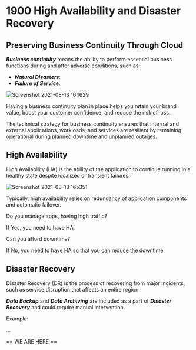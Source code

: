 # 1900 High Availability and Disaster Recovery

## Preserving Business Continuity Through Cloud

***Business continuity*** means the ability to perform essential business functions during and after adverse conditions, such as:

- ***Natural Disasters***: 
- ***Failure of Service***:

![Screenshot 2021-08-13 164629](https://user-images.githubusercontent.com/12828104/129375069-39d286f2-bc99-4a9b-82be-93eafb7b68a6.png)

Having a business continuity plan in place helps you retain your brand value, boost your customer confidence, and reduce the risk of loss. 

The technical strategy for business continuity ensures that internal and external applications, workloads, and services are resilient by remaining operational during planned downtime and unplanned outages. 

## High Availability

High Availability (HA) is the ability of the application to continue running in a healthy state despite localized or transient failures.

![Screenshot 2021-08-13 165351](https://user-images.githubusercontent.com/12828104/129376115-06297645-8274-4e69-b33a-0bc872d0c128.png)

Typically, high availability relies on redundancy of application components and automatic failover. 

Do you manage apps, having high traffic?

If Yes, you need to have HA.

Can you afford downtime?

If No, you need to have HA so that you can reduce the downtime.

## Disaster Recovery

Disaster Recovery (DR) is the process of recovering from major incidents, such as service disruption that affects an entire region.

***Data Backup*** and ***Data Archiving*** are included as a part of ***Disaster Recovery*** and could require manual intervention.

Example:

...





== WE ARE HERE ==
